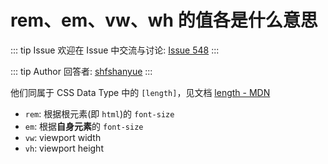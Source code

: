# rem、em、vw、wh 的值各是什么意思



::: tip Issue 
 欢迎在 Issue 中交流与讨论: [Issue 548](https://github.com/shfshanyue/Daily-Question/issues/548) 
:::

::: tip Author 
回答者: [shfshanyue](https://github.com/shfshanyue) 
:::

他们同属于 CSS Data Type 中的 `[length]`，见文档 [length - MDN](https://developer.mozilla.org/en-US/docs/Web/CSS/length)

+ `rem`: 根据根元素(即 `html`)的 `font-size`
+ `em`: 根据**自身元素**的 `font-size`
+ `vw`: viewport width
+ `vh`: viewport height